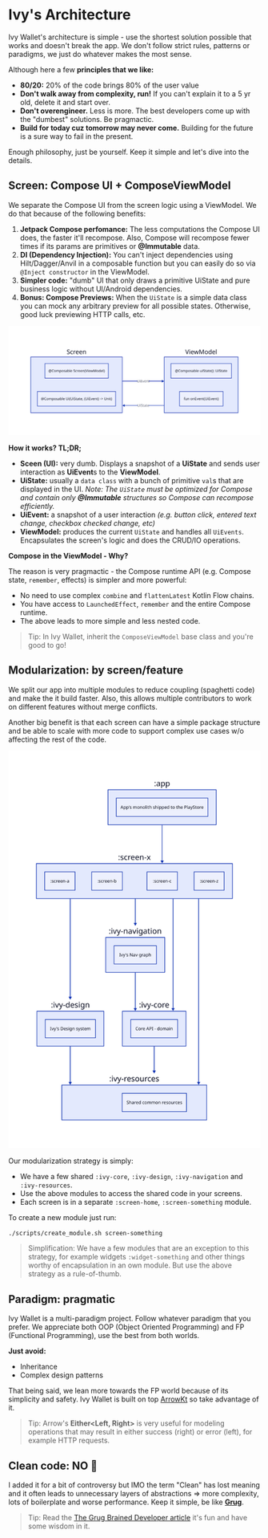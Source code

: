 # Ivy's Architecture

Ivy Wallet's architecture is simple - use the shortest solution possible that works and doesn't break the app. We don't follow strict rules, patterns or paradigms, we just do whatever makes the most sense.

Although here a few **principles that we like:**

- **80/20:** 20% of the code brings 80% of the user value
- **Don't walk away from complexity, run!** If you can't explain it to a 5 yr old, delete it and start over.
- **Don't overengineer.** Less is more. The best developers come up with the "dumbest" solutions. Be pragmactic.
- **Build for today cuz tomorrow may never come.** Building for the future is a sure way to fail in the present.

Enough philosophy, just be yourself. Keep it simple and let's dive into the details.

## Screen: Compose UI + ComposeViewModel

We separate the Compose UI from the screen logic using a ViewModel. We do that because of the following benefits:
1. **Jetpack Compose perfomance:** The less computations the Compose UI does, the faster it'll recompose. Also, Compose will recompose fewer times if its params are primitives or **@Immutable** data.
2. **DI (Dependency Injection):** You can't inject dependencies using Hilt/Dagger/Anvil in a composable function but you can easily do so via `@Inject constructor` in the ViewModel.
3. **Simpler code:** "dumb" UI that only draws a primitive UiState and pure business logic without UI/Android dependencies.
4. **Bonus: Compose Previews:** When the `UiState` is a simple data class you can mock any arbitrary preview for all possible states. Otherwise, good luck previewing HTTP calls, etc.

![screen-viewmodel](../assets/screen-vm.svg)

**How it works? TL;DR;**
- **Sceen (UI):** very dumb. Displays a snapshot of a **UiState** and sends user interaction as **UiEvent**s to the **ViewModel**.
- **UiState:** usually a `data class` with a bunch of primitive `val`s that are displayed in the UI. _Note: The `UiState` must be optimized for Compose and contain only **@Immutable** structures so Compose can recompose efficiently._
- **UiEvent:** a snapshot of a user interaction _(e.g. button click, entered text change, checkbox checked change, etc)_
- **ViewModel:** produces the current `UiState` and handles all `UiEvents`. Encapsulates the screen's logic and does the CRUD/IO operations.

**Compose in the ViewModel - Why?**

The reason is very pragmactic - the Compose runtime API (e.g. Compose state, `remember`, effects) is simpler and more powerful:

- No need to use complex `combine` and `flattenLatest` Kotlin Flow chains.
- You have access to `LaunchedEffect`, `remember` and the entire Compose runtime.
- The above leads to more simple and less nested code.

> Tip: In Ivy Wallet, inherit the `ComposeViewModel` base class and you're good to go!

## Modularization: by screen/feature

We split our app into multiple modules to reduce coupling (spaghetti code) and make the it build faster. Also, this allows multiple contributors to work on different features without merge conflicts.

Another big benefit is that each screen can have a simple package structure and be able to scale with more code to support complex use cases w/o affecting the rest of the code.

![modularization-strategy](../assets/modularization.svg)

Our modularization strategy is simply:
- We have a few shared `:ivy-core`, `:ivy-design`, `:ivy-navigation` and `:ivy-resources`.
- Use the above modules to access the shared code in your screens.
- Each screen is in a separate `:screen-home`, `:screen-something` module.

To create a new module just run:
```
./scripts/create_module.sh screen-something
```

> Simplification: We have a few modules that are an exception to this strategy, for example widgets `:widget-something` and other things worthy of encapsulation in an own module. But use the above strategy as a rule-of-thumb.


## Paradigm: pragmatic

Ivy Wallet is a multi-paradigm project. Follow whatever paradigm that you prefer. We appreciate both OOP (Object Oriented Programming) and FP (Functional Programming), use the best from both worlds.

**Just avoid:**
- Inheritance
- Complex design patterns

That being said, we lean more towards the FP world because of its simplicity and safety. Ivy Wallet is built on top [ArrowKt](https://arrow-kt.io/) so take advantage of it. 

> Tip: Arrow's **Either<Left, Right>** is very useful for modeling operations that may result in either success (right) or error (left), for example HTTP requests.

## Clean code: NO 🚫

I added it for a bit of controversy but IMO the term "Clean" has lost meaning and it often leads to unnecessary layers of abstractions => more complexity, lots of boilerplate and worse performance. Keep it simple, be like **[Grug](https://grugbrain.dev/)**.

> Tip: Read the [The Grug Brained Developer article](https://grugbrain.dev/) it's fun and have some wisdom in it.
